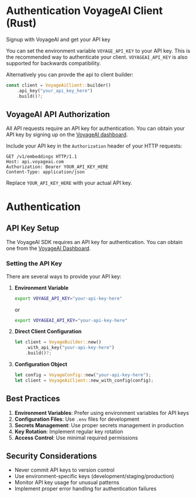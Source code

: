 # Authentication VoyageAI Client (Rust)

Signup with VoyageAI and get your API key

You can set the environment variable `VOYAGE_API_KEY` to your API key.
This is the recommended way to authenticate your client.
`VOYAGEAI_API_KEY` is also supported for backwards compatibility.

Alternatively you can provde the api to client builder:

```rust
const client = VoyageAiClient::builder()
    .api_key("your_api_key_here")
    .build()?;
```

## VoyageAI API Authorization

All API requests require an API key for authentication. You can obtain your API key by signing up on the [VoyageAI dashboard](https://dash.voyageai.com).

Include your API key in the `Authorization` header of your HTTP requests:

```http
GET /v1/embeddings HTTP/1.1
Host: api.voyageai.com
Authorization: Bearer YOUR_API_KEY_HERE
Content-Type: application/json
```

Replace `YOUR_API_KEY_HERE` with your actual API key.
# Authentication

## API Key Setup

The VoyageAI SDK requires an API key for authentication. You can obtain one from the [VoyageAI Dashboard](https://voyage.ai).

### Setting the API Key

There are several ways to provide your API key:

1. **Environment Variable**
   ```bash
   export VOYAGE_API_KEY="your-api-key-here"
   ```
   or
   ```bash
   export VOYAGEAI_API_KEY="your-api-key-here"
   ```

2. **Direct Client Configuration**
   ```rust
   let client = VoyageBuilder::new()
       .with_api_key("your-api-key-here")
       .build()?;
   ```

3. **Configuration Object**
   ```rust
   let config = VoyageConfig::new("your-api-key-here");
   let client = VoyageAiClient::new_with_config(config);
   ```

## Best Practices

1. **Environment Variables**: Prefer using environment variables for API keys
2. **Configuration Files**: Use `.env` files for development
3. **Secrets Management**: Use proper secrets management in production
4. **Key Rotation**: Implement regular key rotation
5. **Access Control**: Use minimal required permissions

## Security Considerations

- Never commit API keys to version control
- Use environment-specific keys (development/staging/production)
- Monitor API key usage for unusual patterns
- Implement proper error handling for authentication failures
